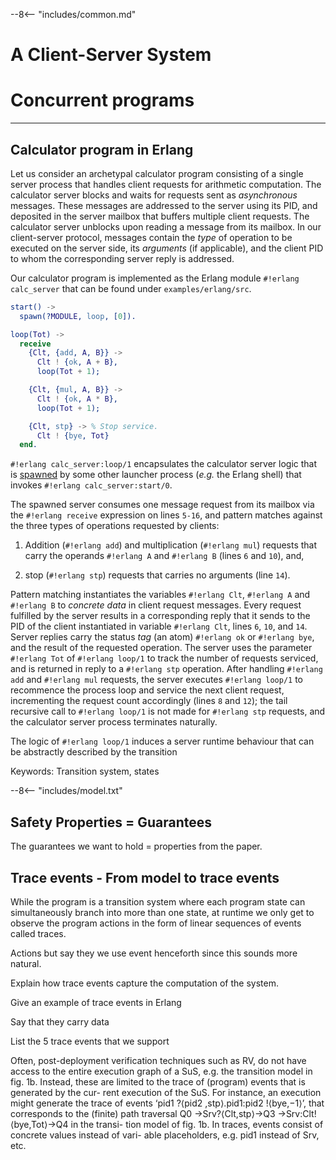 
--8<-- "includes/common.md"

# A Client-Server System

# Concurrent programs
---

## Calculator program in Erlang

Let us consider an archetypal calculator program consisting of a single server process that handles client requests for arithmetic computation.
The calculator server blocks and waits for requests sent as *asynchronous* messages.
These messages are addressed to the server using its PID, and deposited in the server mailbox that buffers multiple client requests.
The calculator server unblocks upon reading a message from its mailbox.
In our client-server protocol, messages contain the *type* of operation to be executed on the server side, its *arguments* (if applicable), and the client PID to whom the corresponding server reply is addressed.

Our calculator program is implemented as the Erlang module `#!erlang calc_server` that can be found under `examples/erlang/src`.

```erlang linenums="1"
start() ->
  spawn(?MODULE, loop, [0]).

loop(Tot) ->
  receive
    {Clt, {add, A, B}} ->
      Clt ! {ok, A + B},
      loop(Tot + 1);

    {Clt, {mul, A, B}} ->
      Clt ! {ok, A * B},
      loop(Tot + 1);

    {Clt, stp} -> % Stop service.
      Clt ! {bye, Tot}
  end.
```

`#!erlang calc_server:loop/1` encapsulates the calculator server logic that is [spawned](../getting-started/quickstart.md#hello-world-the-asynchronous-way) by some other launcher process (*e.g.* the Erlang shell) that invokes `#!erlang calc_server:start/0`.

The spawned server consumes one message request from its mailbox via the `#!erlang receive` expression on lines `5-16`, and pattern matches against the three types of operations requested by clients:

1. Addition (`#!erlang add`) and multiplication (`#!erlang mul`) requests that carry the operands `#!erlang A` and `#!erlang B` (lines `6` and `10`), and,

2. stop (`#!erlang stp`) requests that carries no arguments (line `14`).

Pattern matching instantiates the variables `#!erlang Clt`, `#!erlang A` and `#!erlang B` to *concrete data* in client request messages.
Every request fulfilled by the server results in a corresponding reply that it sends to the PID of the client instantiated in variable `#!erlang Clt`, lines `6`, `10`, and `14`.
Server replies carry the status *tag* (an atom) `#!erlang ok` or `#!erlang bye`, and the result of the requested operation.
The server uses the parameter `#!erlang Tot` of `#!erlang loop/1` to track the number of requests serviced, and is returned in reply to a `#!erlang stp` operation.
After handling `#!erlang add` and `#!erlang mul` requests, the server executes `#!erlang loop/1` to recommence the process loop and service the next client request, incrementing the request count accordingly (lines `8` and `12`); the tail recursive call to `#!erlang loop/1` is not made for `#!erlang stp` requests, and the calculator server process terminates naturally.



 


The logic of `#!erlang loop/1` induces a server runtime behaviour that can be abstractly described by the transition






Keywords:
Transition system, states



--8<-- "includes/model.txt"



## Safety Properties = Guarantees


The guarantees we want to hold = properties from the paper.



## Trace events - From model to trace events

While the program is a transition system where each program state can simultaneously branch into more than one state, at runtime we only get to observe the program actions in the form of linear sequences of events called traces.


Actions but say they we use event henceforth since this sounds more natural.

Explain how trace events capture the computation of the system.

Give an example of trace events in Erlang

Say that they carry data

List the 5 trace events that we support


Often, post-deployment verification techniques such as RV, do not have access to the entire execution graph of a SuS, e.g. the transition model in fig. 1b. Instead, these are limited to the trace of (program) events that is generated by the cur- rent execution of the SuS. For instance, an execution might generate the trace of events ‘pid1 ?⟨pid2 ,stp⟩.pid1:pid2 !⟨bye,−1⟩’, that corresponds to the (finite) path traversal Q0 →Srv?⟨Clt,stp⟩→Q3 →Srv:Clt!⟨bye,Tot⟩→Q4 in the transi- tion model of fig. 1b. In traces, events consist of concrete values instead of vari- able placeholders, e.g. pid1 instead of Srv, etc. 



